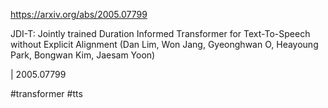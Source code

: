 https://arxiv.org/abs/2005.07799

JDI-T: Jointly trained Duration Informed Transformer for Text-To-Speech
  without Explicit Alignment (Dan Lim, Won Jang, Gyeonghwan O, Heayoung Park, Bongwan Kim, Jaesam Yoon)

| 2005.07799

#transformer #tts 